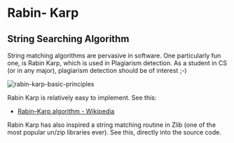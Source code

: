 # Rabin- Karp

## String Searching Algorithm

String matching algorithms are pervasive in software. One particularly fun one, is Rabin Karp, which is used in Plagiarism detection. As a student in CS (or in any major), plagiarism detection should be of interest ;-)

![rabin-karp-basic-principles](https://cloud.githubusercontent.com/assets/4650739/25076866/79d441d6-22c0-11e7-8cf1-6af40e7cecff.png)

Rabin Karp is relatively easy to implement. See this:

* [Rabin–Karp algorithm - Wikipedia](https://en.wikipedia.org/wiki/Rabin%E2%80%93Karp_algorithm)

Rabin Karp has also inspired a string matching routine in Zlib (one of the most popular un/zip libraries ever). See this, directly into the source code.